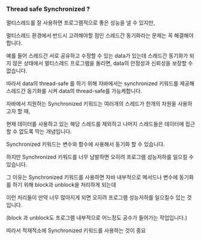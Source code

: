 ### Thread safe Synchronized ?

멀티스레드를 잘 사용하면 프로그램적으로 좋은 성능을 낼 수 있지만,  

멀티스레드 환경에서 반드시 고려해야할 점인 스레드간 동기화라는 문제는 꼭 해결해야합니다.

예를 들어 스레드간 서로 공유하고 수정할 수 있는 data가 있는데 스레드간 동기화가 되지 않은 상태에서 멀티스레드 프로그램을 돌리면, data의 안정성과 신뢰성을 보장할 수 없습니다.

따라서 data의 thread-safe 를 하기 위해 자바에서는 synchronized 키워드를 제공해 스레드간 동기화를 시켜 data의 thread-safe를 가능케합니다.

자바에서 지원하는 Synchronized 키워드는 여러개의 스레드가 한개의 자원을 사용하고자 할 때,

현재 데이터를 사용하고 있는 해당 스레드를 제외하고 나머지 스레드들은 데이터에 접근 할 수 없도록 막는 개념입니다.

Synchronized 키워드는 변수와 함수에 사용해서 동기화 할 수 있습니다.

하지만 Synchronized 키워드를 너무 남발하면 오히려 프로그램 성능저하를 일으킬 수 있습니다.

그 이유는 Synchronized 키워드를 사용하면 자바 내부적으로 메서드나 변수에 동기화를 하기 위해 block과 unblock을 처리하게 되는데 

이런 처리들이 만약 너무 많아지게 되면 오히려 프로그램 성능저하를 일으킬수 있는 것입니다. 

(block 과 unblock도 프로그램 내부적으로 어느정도  공수가 들어가는 작업입니다.)

따라서 적재적소에 Synchronized 키워드를 사용하는 것이 중요